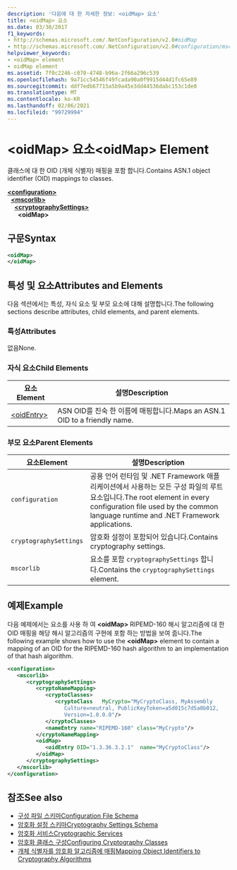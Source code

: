 ```yaml
---
description: '다음에 대 한 자세한 정보: <oidMap> 요소'
title: <oidMap> 요소
ms.date: 03/30/2017
f1_keywords:
- http://schemas.microsoft.com/.NetConfiguration/v2.0#oidMap
- http://schemas.microsoft.com/.NetConfiguration/v2.0#configuration/mscorlib/cryptographySettings/oidMap
helpviewer_keywords:
- <oidMap> element
- oidMap element
ms.assetid: 7f0c2246-c070-4748-b96a-2f66a296c539
ms.openlocfilehash: 9a71cc54546f49fcada90a0f9915d44d1fc65e89
ms.sourcegitcommit: ddf7edb67715a5b9a45e3dd44536dabc153c1de0
ms.translationtype: MT
ms.contentlocale: ko-KR
ms.lasthandoff: 02/06/2021
ms.locfileid: "99729994"
---
```

# <a name="oidmap-element"></a><span data-ttu-id="314f2-103">\<oidMap> 요소</span><span class="sxs-lookup"><span data-stu-id="314f2-103">\<oidMap> Element</span></span>

<span data-ttu-id="314f2-104">클래스에 대 한 OID (개체 식별자) 매핑을 포함 합니다.</span><span class="sxs-lookup"><span data-stu-id="314f2-104">Contains ASN.1 object identifier (OID) mappings to classes.</span></span>  

[**\<configuration>**](../configuration-element.md)\
&nbsp;&nbsp;[**\<mscorlib>**](mscorlib-element-for-cryptography-settings.md)\
&nbsp;&nbsp;&nbsp;&nbsp;[**\<cryptographySettings>**](cryptographysettings-element.md)\
&nbsp;&nbsp;&nbsp;&nbsp;&nbsp;&nbsp;**\<oidMap>**

## <a name="syntax"></a><span data-ttu-id="314f2-105">구문</span><span class="sxs-lookup"><span data-stu-id="314f2-105">Syntax</span></span>  
  
```xml  
<oidMap>
</oidMap>  
```  
  
## <a name="attributes-and-elements"></a><span data-ttu-id="314f2-106">특성 및 요소</span><span class="sxs-lookup"><span data-stu-id="314f2-106">Attributes and Elements</span></span>  

 <span data-ttu-id="314f2-107">다음 섹션에서는 특성, 자식 요소 및 부모 요소에 대해 설명합니다.</span><span class="sxs-lookup"><span data-stu-id="314f2-107">The following sections describe attributes, child elements, and parent elements.</span></span>  
  
### <a name="attributes"></a><span data-ttu-id="314f2-108">특성</span><span class="sxs-lookup"><span data-stu-id="314f2-108">Attributes</span></span>  

 <span data-ttu-id="314f2-109">없음</span><span class="sxs-lookup"><span data-stu-id="314f2-109">None.</span></span>  
  
### <a name="child-elements"></a><span data-ttu-id="314f2-110">자식 요소</span><span class="sxs-lookup"><span data-stu-id="314f2-110">Child Elements</span></span>  
  
|<span data-ttu-id="314f2-111">요소</span><span class="sxs-lookup"><span data-stu-id="314f2-111">Element</span></span>|<span data-ttu-id="314f2-112">설명</span><span class="sxs-lookup"><span data-stu-id="314f2-112">Description</span></span>|  
|-------------|-----------------|  
|[\<oidEntry>](oidentry-element.md)|<span data-ttu-id="314f2-113">ASN OID를 친숙 한 이름에 매핑합니다.</span><span class="sxs-lookup"><span data-stu-id="314f2-113">Maps an ASN.1 OID to a friendly name.</span></span>|  
  
### <a name="parent-elements"></a><span data-ttu-id="314f2-114">부모 요소</span><span class="sxs-lookup"><span data-stu-id="314f2-114">Parent Elements</span></span>  
  
|<span data-ttu-id="314f2-115">요소</span><span class="sxs-lookup"><span data-stu-id="314f2-115">Element</span></span>|<span data-ttu-id="314f2-116">설명</span><span class="sxs-lookup"><span data-stu-id="314f2-116">Description</span></span>|  
|-------------|-----------------|  
|`configuration`|<span data-ttu-id="314f2-117">공용 언어 런타임 및 .NET Framework 애플리케이션에서 사용하는 모든 구성 파일의 루트 요소입니다.</span><span class="sxs-lookup"><span data-stu-id="314f2-117">The root element in every configuration file used by the common language runtime and .NET Framework applications.</span></span>|  
|`cryptographySettings`|<span data-ttu-id="314f2-118">암호화 설정이 포함되어 있습니다.</span><span class="sxs-lookup"><span data-stu-id="314f2-118">Contains cryptography settings.</span></span>|  
|`mscorlib`|<span data-ttu-id="314f2-119">요소를 포함 `cryptographySettings` 합니다.</span><span class="sxs-lookup"><span data-stu-id="314f2-119">Contains the `cryptographySettings` element.</span></span>|  
  
## <a name="example"></a><span data-ttu-id="314f2-120">예제</span><span class="sxs-lookup"><span data-stu-id="314f2-120">Example</span></span>  

 <span data-ttu-id="314f2-121">다음 예제에서는 요소를 사용 하 여 **\<oidMap>** RIPEMD-160 해시 알고리즘에 대 한 OID 매핑을 해당 해시 알고리즘의 구현에 포함 하는 방법을 보여 줍니다.</span><span class="sxs-lookup"><span data-stu-id="314f2-121">The following example shows how to use the **\<oidMap>** element to contain a mapping of an OID for the RIPEMD-160 hash algorithm to an implementation of that hash algorithm.</span></span>  
  
```xml  
<configuration>  
   <mscorlib>  
      <cryptographySettings>  
         <cryptoNameMapping>  
            <cryptoClasses>  
               <cryptoClass   MyCrypto="MyCryptoClass, MyAssembly  
                  Culture=neutral, PublicKeyToken=a5d015c7d5a0b012,  
                  Version=1.0.0.0"/>  
            </cryptoClasses>  
            <nameEntry name="RIPEMD-160" class="MyCrypto"/>  
         </cryptoNameMapping>  
         <oidMap>  
            <oidEntry OID="1.3.36.3.2.1"  name="MyCryptoClass"/>  
         </oidMap>  
      </cryptographySettings>  
   </mscorlib>  
</configuration>  
```  
  
## <a name="see-also"></a><span data-ttu-id="314f2-122">참조</span><span class="sxs-lookup"><span data-stu-id="314f2-122">See also</span></span>

- [<span data-ttu-id="314f2-123">구성 파일 스키마</span><span class="sxs-lookup"><span data-stu-id="314f2-123">Configuration File Schema</span></span>](../index.md)
- [<span data-ttu-id="314f2-124">암호화 설정 스키마</span><span class="sxs-lookup"><span data-stu-id="314f2-124">Cryptography Settings Schema</span></span>](index.md)
- [<span data-ttu-id="314f2-125">암호화 서비스</span><span class="sxs-lookup"><span data-stu-id="314f2-125">Cryptographic Services</span></span>](../../../../standard/security/cryptographic-services.md)
- [<span data-ttu-id="314f2-126">암호화 클래스 구성</span><span class="sxs-lookup"><span data-stu-id="314f2-126">Configuring Cryptography Classes</span></span>](../../configure-cryptography-classes.md)
- [<span data-ttu-id="314f2-127">개체 식별자를 암호화 알고리즘에 매핑</span><span class="sxs-lookup"><span data-stu-id="314f2-127">Mapping Object Identifiers to Cryptography Algorithms</span></span>](../../map-object-identifiers-to-cryptography-algorithms.md)
